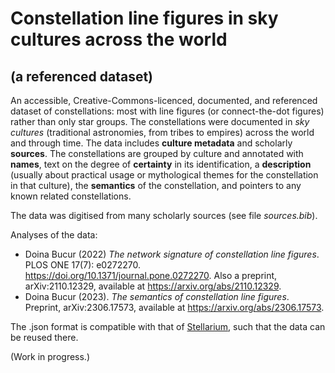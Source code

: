 # Constellation line figures in sky cultures across the world
## (a referenced dataset)


An accessible, Creative-Commons-licenced, documented, and referenced dataset of constellations: most with line figures (or connect-the-dot figures) rather than only star groups. The constellations were documented in _sky cultures_ (traditional astronomies, from tribes to empires) across the world and through time. The data includes **culture metadata** and scholarly **sources**. The constellations are grouped by culture and annotated with **names**, text on the degree of **certainty** in its identification, a **description** (usually about practical usage or mythological themes for the constellation in that culture), the **semantics** of the constellation, and pointers to any known related constellations.

The data was digitised from many scholarly sources (see file _sources.bib_).

Analyses of the data:

- Doina Bucur (2022) _The network signature of constellation line figures_. PLOS ONE 17(7): e0272270. <https://doi.org/10.1371/journal.pone.0272270>. Also a preprint, arXiv:2110.12329, available at <https://arxiv.org/abs/2110.12329>.
- Doina Bucur (2023). _The semantics of constellation line figures_. Preprint, arXiv:2306.17573, available at <https://arxiv.org/abs/2306.17573>.

The .json format is compatible with that of [Stellarium](https://github.com/Stellarium/stellarium-skycultures), such that the data can be reused there.

(Work in progress.)